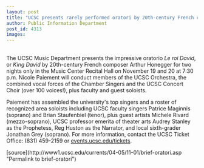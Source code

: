 ```yaml
---
layout: post
title: "UCSC presents rarely performed oratori by 20th-century French composer"
author: Public Information Department
post_id: 4313
images:
---
```


<a name="content" id="content"></a>
<p>
  <br>
  The UCSC Music Department presents the impressive oratorio <i>Le roi David</i>, or <i>King David</i> by 20th-century French composer Arthur Honegger for two nights only in the Music Center Recital Hall on November 19 and 20 at 7:30 p.m. Nicole Paiement will conduct members of the UCSC Orchestra, the combined vocal forces of the Chamber Singers and the UCSC Concert Choir (over 100 voices!), plus faculty and guest soloists.
</p>
<p>
  Paiement has assembled the university's top singers and a roster of recognized area soloists including UCSC faculty singers Patrice Maginnis (soprano) and Brian Staufenbiel (tenor), plus guest artists Michele Rivard (mezzo-soprano), UCSC professor emerita of theater arts Audrey Stanley as the Prophetess, Reg Huston as the Narrator, and local sixth-grader Jonathan Grey (soprano). For more information, contact the UCSC Ticket Office: (831) 459-2159 or <a href="http://events.ucsc.edu/tickets">events.ucsc.edu/tickets</a>.
</p>
<form>

</form>
<p>

</p>
[source](http://www1.ucsc.edu/currents/04-05/11-01/brief-oratori.asp "Permalink to brief-oratori")
